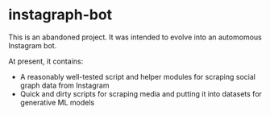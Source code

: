 # instagraph-bot

This is an abandoned project. It was intended to evolve into an automomous Instagram bot.

At present, it contains:
- A reasonably well-tested script and helper modules for scraping social graph data from Instagram
- Quick and dirty scripts for scraping media and putting it into datasets for generative ML models

